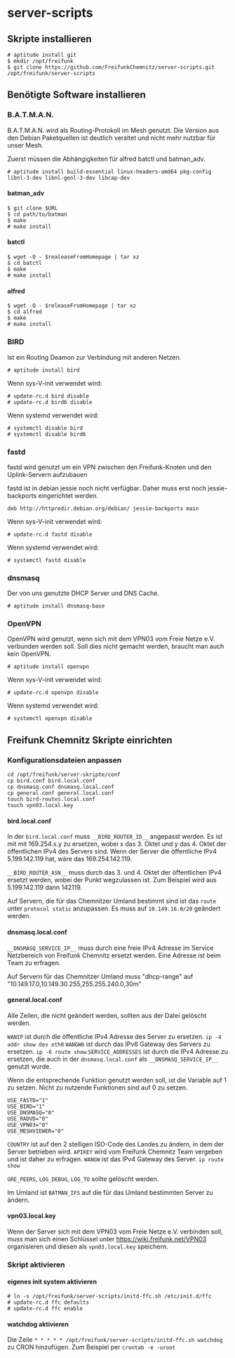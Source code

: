 # server-scripts

## Skripte installieren

```
# aptitude install git
$ mkdir /opt/freifunk
$ git clone https://github.com/FreifunkChemnitz/server-scripts.git /opt/freifunk/server-scripts
```

## Benötigte Software installieren
### B.A.T.M.A.N.

B.A.T.M.A.N. wird als Routing-Protokoll im Mesh genutzt. Die Version aus den Debian Paketquellen ist deutlich veraltet und nicht mehr nutzbar für unser Mesh.

Zuerst müssen die Abhängigkeiten für alfred batctl und batman_adv.
```
# aptitude install build-essential linux-headers-amd64 pkg-config libnl-3-dev libnl-genl-3-dev libcap-dev
```

#### batman_adv
```
$ git clone $URL
$ cd path/to/batman
$ make
# make install
```

#### batctl
```
$ wget -O - $realeaseFromHomepage | tar xz
$ cd batctl
$ make
# make install
```

#### alfred
```
$ wget -O - $releaseFromHomepage | tar xz
$ cd alfred
$ make
# make install
```

### BIRD

Ist ein Routing Deamon zur Verbindung mit anderen Netzen.

```
# aptitude install bird
```

Wenn sys-V-init verwendet wird:
```
# update-rc.d bird disable
# update-rc.d bird6 disable
```

Wenn systemd verwendet wird:
```
# systemctl disable bird
# systemctl disable bird6
```


### fastd

fastd wird genutzt um ein VPN zwischen den Freifunk-Knoten und den Uplink-Servern aufzubauen

fastd ist in debian jessie noch nicht verfügbar. Daher muss erst noch jessie-backports eingerichtet werden.
```
deb http://httpredir.debian.org/debian/ jessie-backports main
```

Wenn sys-V-init verwendet wird:
```
# update-rc.d fastd disable
```

Wenn systemd verwendet wird:
```
# systemctl fastd disable
```

### dnsmasq

Der von uns genutzte DHCP Server und DNS Cache.

```
# aptitude install dnsmasq-base
```

### OpenVPN

OpenVPN wird genutzt, wenn sich mit dem VPN03 vom Freie Netze e.V. verbunden werden soll. Soll dies nicht gemacht werden, braucht man auch kein OpenVPN.

```
# aptitude install openvpn
```

Wenn sys-V-init verwendet wird:
```
# update-rc.d openvpn disable
```

Wenn systemd verwendet wird:
```
# systemctl openvpn disable
```

## Freifunk Chemnitz Skripte einrichten
### Konfigurationsdateien anpassen

```
cd /opt/freifunk/server-skripte/conf
cp bird.conf bird.local.conf
cp dnsmasq.conf dnsmasq.local.conf
cp general.conf general.local.conf
touch bird-routes.local.conf
touch vpn03.local.key
```

#### bird.local.conf
In der `bird.local.conf` muss `__BIRD_ROUTER_ID__` angepasst werden. Es ist mit mit 169.254.x.y zu ersetzen, wobei x das 3. Oktet und y das 4. Oktet der öffentlichen IPv4 des Servers sind. Wenn der Server die öffentliche IPv4 5.199.142.119 hat, wäre das 169.254.142.119.

`__BIRD_ROUTER_ASN__` muss durch das 3. und 4. Oktet der öffentlichen IPv4 ersetzt werden, wobei der Punkt wegzulassen ist. Zum Beispiel wird aus 5.199.142.119 dann 142119.

Auf Servern, die für das Chemnitzer Umland bestimmt sind ist das `route` unter `protocol static` anzupassen. Es muss auf `10.149.16.0/20` geändert werden.

#### dnsmasq.local.conf

`__DNSMASQ_SERVICE_IP__` muss durch eine freie IPv4 Adresse im Service Netzbereich von Freifunk Chemnitz ersetzt werden. Eine Adresse ist beim Team zu erfragen.

Auf Servern für das Chemnitzer Umland muss "dhcp-range" auf "10.149.17.0,10.149.30.255,255.255.240.0,30m"

#### general.local.conf

Alle Zeilen, die nicht geändert werden, sollten aus der Datei gelöscht werden.

`WANIP` ist durch die öffentliche IPv4 Adresse des Server zu ersetzen. `ip -4 addr show dev eth0`
`WANGW6` ist durch das IPv6 Gateway des Servers zu ersetzen. `ip -6 route show`
`SERVICE_ADDRESSES` ist durch die IPv4 Adresse zu ersetzen, die auch in der `dnsmasq.local.conf` als `__DNSMASQ_SERVICE_IP__` genutzt wurde.

Wenn die entsprechende Funktion genutzt werden soll, ist die Variable auf 1 zu setzen. Nicht zu nutzende Funktionen sind auf 0 zu setzen.
```
USE_FASTD="1"
USE_BIRD="1"
USE_DNSMASQ="0"
USE_RADVD="0"
USE_VPN03="0"
USE_MESHVIEWER="0"
```

`COUNTRY` ist auf den 2 stelligen ISO-Code des Landes zu ändern, in dem der Server betrieben wird.
`APIKEY` wird vom Freifunk Chemnitz Team vergeben und ist daher zu erfragen.
`WANGW` ist das IPv4 Gateway des Server. `ip route show`

`GRE_PEERS`, `LOG_DEBUG`, `LOG_TO` sollte gelöscht werden.

Im Umland ist `BATMAN_IFS` auf die für das Umland bestimmten Server zu ändern.


#### vpn03.local.key

Wenn der Server sich mit dem VPN03 vom Freie Netze e.V. verbinden soll, muss man sich einen Schlüssel unter https://wiki.freifunk.net/VPN03 organisieren und diesen als `vpn03.local.key` speichern.

### Skript aktivieren

#### eigenes init system aktivieren
```
# ln -s /opt/freifunk/server-scripts/initd-ffc.sh /etc/init.d/ffc
# update-rc.d ffc defaults
# update-rc.d ffc enable
```

#### watchdog aktivieren
Die Zeile `* * * * * /opt/freifunk/server-scripts/initd-ffc.sh watchdog` zu CRON hinzufügen. Zum Beispiel per `crontab -e -uroot`

